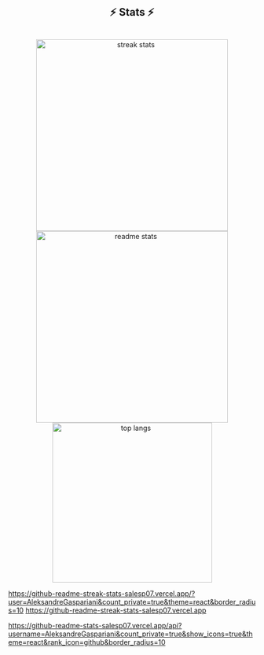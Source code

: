 <h2 align="center">⚡ Stats ⚡</h2>
<br>
<div align=center>
  <img width=390 src="https://github-readme-streak-stats-salesp07.vercel.app/?user=AleksandreGaspariani&count_private=true&theme=react&border_radius=10" alt="streak stats"/>
  <img width=390 src="https://github-readme-stats-salesp07.vercel.app/api?username=AleksandreGaspariani&count_private=true&show_icons=true&theme=react&rank_icon=github&border_radius=10" alt="readme stats" />
  <br/>
  <img width=325 align="center" src="https://github-readme-stats-salesp07.vercel.app/api/top-langs/?username=AleksandreGaspariani&hide=HTML&langs_count=8&layout=compact&theme=react&border_radius=10&size_weight=0.5&count_weight=0.5&exclude_repo=github-readme-stats" alt="top langs" />
</div>


https://github-readme-streak-stats-salesp07.vercel.app/?user=AleksandreGaspariani&count_private=true&theme=react&border_radius=10
https://github-readme-streak-stats-salesp07.vercel.app

https://github-readme-stats-salesp07.vercel.app/api?username=AleksandreGaspariani&count_private=true&show_icons=true&theme=react&rank_icon=github&border_radius=10
